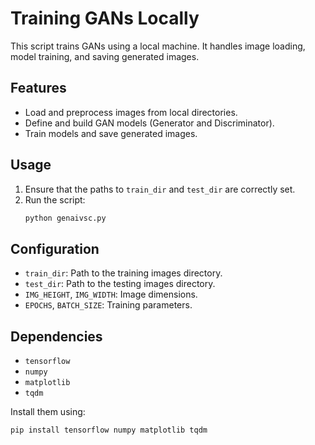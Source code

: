# Training GANs Locally

This script trains GANs using a local machine. It handles image loading, model training, and saving generated images.

## Features
- Load and preprocess images from local directories.
- Define and build GAN models (Generator and Discriminator).
- Train models and save generated images.
## Usage

1. Ensure that the paths to `train_dir` and `test_dir` are correctly set.
2. Run the script:
   ```bash
   python genaivsc.py
## Configuration

- `train_dir`: Path to the training images directory.
- `test_dir`: Path to the testing images directory.
- `IMG_HEIGHT`, `IMG_WIDTH`: Image dimensions.
- `EPOCHS`, `BATCH_SIZE`: Training parameters.
## Dependencies

- `tensorflow`
- `numpy`
- `matplotlib`
- `tqdm`

Install them using:
```bash
pip install tensorflow numpy matplotlib tqdm
